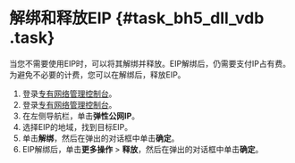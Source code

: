 # 解绑和释放EIP {#task_bh5_dll_vdb .task}

当您不需要使用EIP时，可以将其解绑并释放。EIP解绑后，仍需要支付IP占有费。为避免不必要的计费，您可以在解绑后，释放EIP。

1.  登录[专有网络管理控制台](https://vpcnext.console.aliyun.com)。 
2.  登录[专有网络管理控制台](https://partners-intl.console.aliyun.com/#/vpc)。 
3.  在左侧导航栏，单击**弹性公网IP**。 
4.  选择EIP的地域，找到目标EIP。 
5.  单击**解绑**，然后在弹出的对话框中单击**确定**。 
6.  EIP解绑后，单击**更多操作** \> **释放**，然后在弹出的对话框中单击**确定**。 

